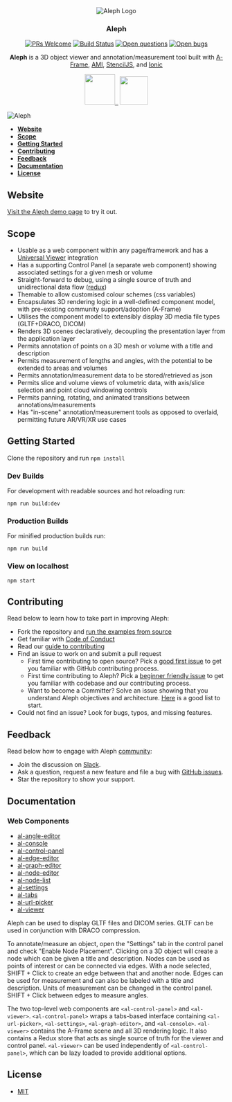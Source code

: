 <div align="center">
  <img src="https://raw.githubusercontent.com/aleph-viewer/aleph/master/logo.png" alt="Aleph Logo" />
  <h3>Aleph</h3>
</div>

<div align="center">

  [![PRs Welcome](https://img.shields.io/badge/PRs-welcome-brightgreen.svg?style=flat-curved)](https://github.com/aleph-viewer/aleph/labels/help%20wanted)
  [![Build Status](https://travis-ci.com/aleph-viewer/aleph.svg?branch=master)](https://travis-ci.com/aleph-viewer/aleph)
  [![Open questions](https://img.shields.io/badge/Open-questions-blue.svg?style=flat-curved)](https://github.com/aleph-viewer/aleph/labels/question)
  [![Open bugs](https://img.shields.io/badge/Open-bugs-red.svg?style=flat-curved)](https://github.com/aleph-viewer/aleph/labels/bug)

  **Aleph** is a 3D object viewer and annotation/measurement tool built with [A-Frame](https://aframe.io), [AMI](https://github.com/FNNDSC/ami), [StencilJS](http://stenciljs.com), and [Ionic](https://ionicframework.com)

</div>

<div align="center">
  <a href="https://www.morphosource.org/"><img width="70px" src="https://avatars3.githubusercontent.com/u/33296362?s=200&v=4" />&nbsp;&nbsp;</a>
  <a href="http://universalviewer.io"><img width="65px" src="https://avatars0.githubusercontent.com/u/9430521?s=200&v=4" /></a>
</div>

<div>

![Aleph](https://raw.githubusercontent.com/aleph-viewer/aleph/master/aleph-screenshot.png)

</div>

- [**Website**](#website)
- [**Scope**](#scope)
- [**Getting Started**](#getting-started)
- [**Contributing**](#contributing)
- [**Feedback**](#feedback)
- [**Documentation**](#documentation)
- [**License**](#license)

## Website

[Visit the Aleph demo page](https://aleph-viewer.com) to try it out.

## Scope
- Usable as a web component within any page/framework and has a [Universal Viewer](http://universalviewer.io) integration
- Has a supporting Control Panel (a separate web component) showing associated settings for a given mesh or volume
- Straight-forward to debug, using a single source of truth and unidirectional data flow ([redux](https://redux.js.org/))
- Themable to allow customised colour schemes (css variables)
- Encapsulates 3D rendering logic in a well-defined component model, with pre-existing community support/adoption (A-Frame)
- Utilises the component model to extensibly display 3D media file types (GLTF+DRACO, DICOM)
- Renders 3D scenes declaratively, decoupling the presentation layer from the application layer
- Permits annotation of points on a 3D mesh or volume with a title and description
- Permits measurement of lengths and angles, with the potential to be extended to areas and volumes
- Permits annotation/measurement data to be stored/retrieved as json
- Permits slice and volume views of volumetric data, with axis/slice selection and point cloud windowing controls
- Permits panning, rotating, and animated transitions between annotations/measurements
- Has "in-scene" annotation/measurement tools as opposed to overlaid, permitting future AR/VR/XR use cases

## Getting Started

Clone the repository and run `npm install`

### Dev Builds

For development with readable sources and hot reloading run:

    npm run build:dev

### Production Builds

For minified production builds run:

    npm run build

### View on localhost

    npm start

## Contributing

Read below to learn how to take part in improving Aleph:

- Fork the repository and [run the examples from source](#getting-started)
- Get familiar with [Code of Conduct](CODE_OF_CONDUCT.md)
- Read our [guide to contributing](CONTRIBUTING.md)
- Find an issue to work on and submit a pull request
  - First time contributing to open source? Pick a [good first issue](https://github.com/aleph-viewer/aleph/labels/good%20first%20issue) to get you familiar with GitHub contributing process.
  - First time contributing to Aleph? Pick a [beginner friendly issue](https://github.com/aleph-viewer/aleph/labels/beginners) to get you familiar with codebase and our contributing process.
  - Want to become a Committer? Solve an issue showing that you understand Aleph objectives and architecture. [Here](https://github.com/aleph-viewer/aleph/labels/help%20wanted) is a good list to start.
- Could not find an issue? Look for bugs, typos, and missing features.

## Feedback

Read below how to engage with Aleph [community](COMMUNITY_TEAM.md):
- Join the discussion on [Slack](http://universalviewer.io/#contact).
- Ask a question, request a new feature and file a bug with [GitHub issues](https://github.com/aleph-viewer/aleph/issues/new).
- Star the repository to show your support.

## Documentation

### Web Components

  - [al-angle-editor](/src/components/al-angle-editor/readme.md)
  - [al-console](/src/components/al-console/readme.md)
  - [al-control-panel](/src/components/al-control-panel/readme.md)
  - [al-edge-editor](/src/components/al-edge-editor/readme.md)
  - [al-graph-editor](/src/components/al-graph-editor/readme.md)
  - [al-node-editor](/src/components/al-node-editor/readme.md)
  - [al-node-list](/src/components/al-node-list/readme.md)
  - [al-settings](/src/components/al-settings/readme.md)
  - [al-tabs](/src/components/al-tabs/readme.md)
  - [al-url-picker](/src/components/al-url-picker/readme.md)
  - [al-viewer](/src/components/al-viewer/readme.md)

<!-- ### A-Frame Components

  - [al-angle](/src/aframe/components/AlAngleComponent.ts)
  - [al-background](/src/aframe/components/AlBackgroundComponent.ts)
  - [al-billboard](/src/aframe/components/AlBillboardComponent.ts)
  - [al-bounding-box](/src/aframe/components/AlBoundingBoxComponent.ts)
  - [al-child-hover-visible](/src/aframe/components/AlChildHoverVisibleComponent.ts)
  - [al-control-lights](/src/aframe/components/AlControlLightsComponent.ts)
  - [al-cursor](/src/aframe/components/AlCursorComponent.ts)
  - [al-edge](/src/aframe/components/AlEdgeComponent.ts)
  - [al-gltf-model](/src/aframe/components/AlGltfModelComponent.ts)
  - [al-node](/src/aframe/components/AlNodeComponent.ts)
  - [al-node-spawner](/src/aframe/components/AlNodeSpawnerComponent.ts)
  - [al-orbit-control](/src/aframe/components/AlOrbitControlComponent.ts)
  - [al-render-order](/src/aframe/components/AlRenderOrderComponent.ts)
  - [al-render-overlaid](/src/aframe/components/AlRenderOverlaidComponent.ts)
  - [al-trackball-control](/src/aframe/components/AlTrackballControlComponent.ts)
  - [al-volume](/src/aframe/components/AlVolumeComponent.ts) -->

Aleph can be used to display GLTF files and DICOM series. GLTF can be used in conjunction with DRACO compression.

To annotate/measure an object, open the "Settings" tab in the control panel and check "Enable Node Placement". Clicking on a 3D object will create a node which can be given a title and description. Nodes can be used as points of interest or can be connected via edges. With a node selected, SHIFT + Click to create an edge between that and another node. Edges can be used for measurement and can also be labeled with a title and description. Units of measurement can be changed in the control panel. SHIFT + Click between edges to measure angles.

The two top-level web components are `<al-control-panel>` and `<al-viewer>`. `<al-control-panel>` wraps a tabs-based interface containing `<al-url-picker>`, `<al-settings>`, `<al-graph-editor>`, and `<al-console>`. `<al-viewer>` contains the A-Frame scene and all 3D rendering logic. It also contains a Redux store that acts as single source of truth for the viewer and control panel. `<al-viewer>` can be used independently of `<al-control-panel>`, which can be lazy loaded to provide additional options. 

## License

- [MIT](LICENSE)